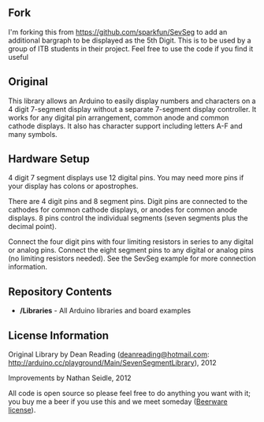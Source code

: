 Fork
----
I'm forking this from https://github.com/sparkfun/SevSeg to add an additional bargraph to be displayed as the 5th Digit. This is to be used by a group of ITB students in their project. Feel free to use the code if you find it useful

Original
--------

This library allows an Arduino to easily display numbers and characters on a 4 digit 7-segment display without a separate 7-segment display controller.
It works for any digital pin arrangement, common anode and common cathode displays. It also has character support including letters A-F and many symbols. 

Hardware Setup
--------------
4 digit 7 segment displays use 12 digital pins. You may need more pins if your display has colons or apostrophes.

There are 4 digit pins and 8 segment pins. Digit pins are connected to the cathodes for common cathode displays, or anodes for common anode displays. 8 pins control the individual segments (seven segments plus the decimal point). 

Connect the four digit pins with four limiting resistors in series to any digital or analog pins. Connect the eight segment pins to any digital or analog pins (no limiting resistors needed). See the SevSeg example for more connection information.

Repository Contents
-------------------

* **/Libraries** - All Arduino libraries and board examples

License Information
-------------------
Original Library by Dean Reading (deanreading@hotmail.com: http://arduino.cc/playground/Main/SevenSegmentLibrary), 2012

Improvements by Nathan Seidle, 2012

All code is open source so please feel free to do anything you want with it; you buy me a beer if you use this and we meet someday ([Beerware license](http://en.wikipedia.org/wiki/Beerware)).
